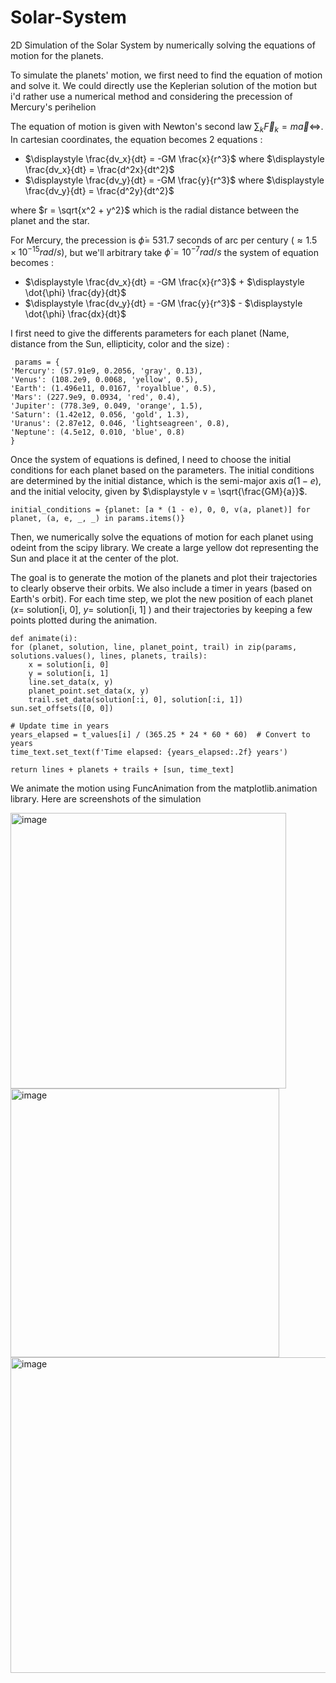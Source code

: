 # Solar-System
2D Simulation of the Solar System by numerically solving the equations of motion for the planets.

To simulate the planets' motion, we first need to find the equation of motion and solve it.
We could directly use the Keplerian solution of the motion but i'd rather use a numerical method and considering the precession of Mercury's perihelion

The equation of motion is given with Newton's second law $\displaystyle \sum_k \vec{F}_k = m \vec{a} \Leftrightarrow$.
In cartesian coordinates, the equation becomes 2 equations :

 - $\displaystyle \frac{dv_x}{dt} = -GM \frac{x}{r^3}$ where $\displaystyle \frac{dv_x}{dt} = \frac{d^2x}{dt^2}$
 - $\displaystyle \frac{dv_y}{dt} = -GM \frac{y}{r^3}$ where $\displaystyle \frac{dv_y}{dt} = \frac{d^2y}{dt^2}$

where $r = \sqrt{x^2 + y^2}$ which is the radial distance between the planet and the star.

For Mercury, the precession is $\dot{\phi} =$ 531.7 seconds of arc per century $(\approx 1.5\times 10^{-15} rad/s)$, but we'll arbitrary take $\dot{\phi} = 10^{-7} rad/s$ the system of equation becomes : 

 - $\displaystyle \frac{dv_x}{dt} = -GM \frac{x}{r^3}$ + $\displaystyle \dot{\phi} \frac{dy}{dt}$
 - $\displaystyle \frac{dv_y}{dt} = -GM \frac{y}{r^3}$ - $\displaystyle \dot{\phi} \frac{dx}{dt}$

I first need to give the differents parameters for each planet (Name, distance from the Sun, ellipticity, color and the size) :

     params = {
    'Mercury': (57.91e9, 0.2056, 'gray', 0.13),
    'Venus': (108.2e9, 0.0068, 'yellow', 0.5),
    'Earth': (1.496e11, 0.0167, 'royalblue', 0.5),
    'Mars': (227.9e9, 0.0934, 'red', 0.4),
    'Jupiter': (778.3e9, 0.049, 'orange', 1.5),
    'Saturn': (1.42e12, 0.056, 'gold', 1.3),
    'Uranus': (2.87e12, 0.046, 'lightseagreen', 0.8),
    'Neptune': (4.5e12, 0.010, 'blue', 0.8)
    }


Once the system of equations is defined, I need to choose the initial conditions for each planet based on the parameters. The initial conditions are determined by the initial distance, which is the semi-major axis $a(1-e)$, and the initial velocity, given by $\displaystyle v = \sqrt{\frac{GM}{a}}$.

    initial_conditions = {planet: [a * (1 - e), 0, 0, v(a, planet)] for planet, (a, e, _, _) in params.items()}

Then, we numerically solve the equations of motion for each planet using odeint from the scipy library. We create a large yellow dot representing the Sun and place it at the center of the plot.

The goal is to generate the motion of the planets and plot their trajectories to clearly observe their orbits. We also include a timer in years (based on Earth's orbit). For each time step, we plot the new position of each planet $(x=$ solution[i, 0], $y=$ solution[i, 1] $)$ and their trajectories by keeping a few points plotted during the animation.

    def animate(i):
    for (planet, solution, line, planet_point, trail) in zip(params, solutions.values(), lines, planets, trails):
        x = solution[i, 0]
        y = solution[i, 1]
        line.set_data(x, y)
        planet_point.set_data(x, y)
        trail.set_data(solution[:i, 0], solution[:i, 1])
    sun.set_offsets([0, 0])

    # Update time in years
    years_elapsed = t_values[i] / (365.25 * 24 * 60 * 60)  # Convert to years
    time_text.set_text(f'Time elapsed: {years_elapsed:.2f} years')
    
    return lines + planets + trails + [sun, time_text]

We animate the motion using FuncAnimation from the matplotlib.animation library.
Here are screenshots of the simulation

<img width="441" alt="image" src="https://github.com/HugoGW/Solar-System/assets/140922475/1aa5cc5d-84fa-43ad-91c3-39e60f23185c">
<img width="430" alt="image" src="https://github.com/HugoGW/Solar-System/assets/140922475/0e627381-3d16-4abd-bafc-51fdfed01820">
<img width="505" alt="image" src="https://github.com/HugoGW/Solar-System/assets/140922475/8501f7d6-527e-4c95-84e0-b27e7086279f">





